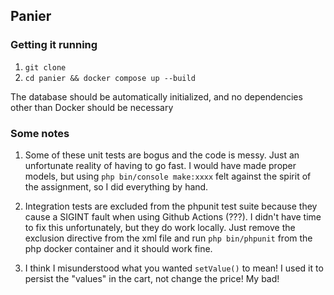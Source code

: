 ## Panier

### Getting it running
1. `git clone`
2. `cd panier && docker compose up --build`

The database should be automatically initialized, 
and no dependencies other than Docker should be necessary

### Some notes
1. Some of these unit tests are bogus and the code is messy.
Just an unfortunate reality of having to go fast. I would have made
proper models, but using `php bin/console make:xxxx` felt against the spirit
of the assignment, so I did everything by hand.

2. Integration tests are excluded from the phpunit test suite because they
cause a SIGINT fault when using Github Actions (???). I didn't have time 
to fix this unfortunately, but they do work locally. Just remove the exclusion
directive from the xml file and run `php bin/phpunit` from the php docker
container and it should work fine.

3. I think I misunderstood what you wanted `setValue()` to mean! I used it to persist
the "values" in the cart, not change the price! My bad!